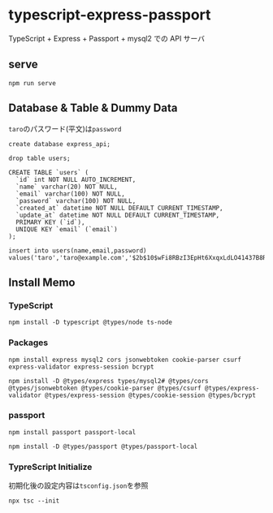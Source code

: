 # typescript-express-passport

TypeScript + Express + Passport + mysql2 での API サーバ

## serve

```
npm run serve
```

## Database & Table & Dummy Data

`taro`のパスワード(平文)は`password`

```
create database express_api;

drop table users;

CREATE TABLE `users` (
  `id` int NOT NULL AUTO_INCREMENT,
  `name` varchar(20) NOT NULL,
  `email` varchar(100) NOT NULL,
  `password` varchar(100) NOT NULL,
  `created_at` datetime NOT NULL DEFAULT CURRENT_TIMESTAMP,
  `update_at` datetime NOT NULL DEFAULT CURRENT_TIMESTAMP,
  PRIMARY KEY (`id`),
  UNIQUE KEY `email` (`email`)
);

insert into users(name,email,password) values('taro','taro@example.com','$2b$10$wFi8RBzI3EpHt6XxqxLdLO41437B8RniV6ytM6NAACNPdFbjPj3je');

```

## Install Memo

### TypeScript

```
npm install -D typescript @types/node ts-node
```

### Packages

```
npm install express mysql2 cors jsonwebtoken cookie-parser csurf express-validator express-session bcrypt

npm install -D @types/express types/mysql2# @types/cors @types/jsonwebtoken @types/cookie-parser @types/csurf @types/express-validator @types/express-session @types/cookie-session @types/bcrypt
```

### passport

```
npm install passport passport-local

npm install -D @types/passport @types/passport-local
```

### TypreScript Initialize

初期化後の設定内容は`tsconfig.json`を参照

```
npx tsc --init
```
